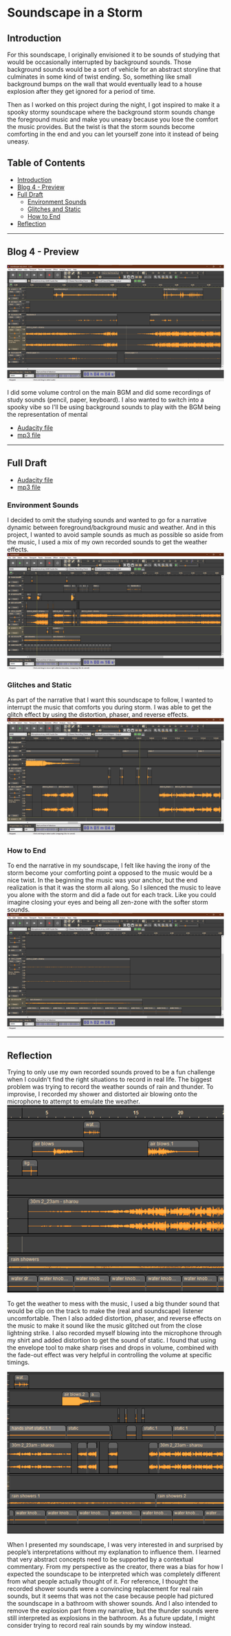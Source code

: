 # Soundscape in a Storm 

## Introduction
For this soundscape, I originally envisioned it to be sounds of studying that would be occasionally interrupted by background sounds. Those background sounds would be a sort of vehicle for an abstract storyline that culminates in some kind of twist ending. So, something like small background bumps on the wall that would eventually lead to a house explosion after they get ignored for a period of time.

Then as I worked on this project during the night, I got inspired to make it a spooky stormy soundscape where the background storm sounds change the foreground music and make you uneasy because you lose the comfort the music provides. But the twist is that the storm sounds become comforting in the end and you can let yourself zone into it instead of being uneasy.


## Table of Contents
- [Introduction](#alone---soundscape-in-a-storm)
- [Blog 4 - Preview](#blog-4---preview)
- [Full Draft](#full-draft--final-for-now)
  - [Environment Sounds](#environment-sounds)
  - [Glitches and Static](#glitches-and-static)
  - [How to End](#how-to-end)
- [Reflection](#reflection)

-----

## Blog 4 - Preview
![](assets/imgs/screenshot.png)

I did some volume control on the main BGM and did some recordings of study sounds (pencil, paper, keyboard). I also wanted to switch into a spooky vibe so I'll be using background sounds to play with the BGM being the representation of mental

- [Audacity file](https://drive.google.com/file/d/1uUW0EOBiyscwP5EqqjvmMK5A8fHQtjD5/view?usp=sharing)
- [mp3 file](https://drive.google.com/file/d/1jwERcTOgYPd_Q0GSfZ93YNGY3Dwd2ykX/view?usp=sharing)

-----

## Full Draft
- [Audacity file](https://drive.google.com/file/d/1YXREZ6X1JnniS268k9_oeG-SeQrncX-6/view?usp=sharing)
- [mp3 file](https://drive.google.com/file/d/1WUF86JR05XemBaDDt4LMnuhUf23ULcAn/view?usp=sharing) 

### Environment Sounds
I decided to omit the studying sounds and wanted to go for a narrative dynamic between foreground/background music and weather. And in this project, I wanted to avoid sample sounds as much as possible so aside from the music, I used a mix of my own recorded sounds to get the weather effects.
![audacity screenshot](/assets/imgs/now-ambience.png)


### Glitches and Static
As part of the narrative that I want this soundscape to follow, I wanted to interrupt the music that comforts you during storm. I was able to get the glitch effect by using the distortion, phaser, and reverse effects.
![audacity screenshot](/assets/imgs/glitch.png)


### How to End
To end the narrative in my soundscape, I felt like having the irony of the storm become your comforting point a opposed to the music would be a nice twist. In the beginning the music was your anchor, but the end realization is that it was the storm all along. So I silenced the music to leave you alone with the storm and did a fade out for each track. Like you could imagine closing your eyes and being all zen-zone with the softer storm sounds. 
![audacity screenshot](/assets/imgs/ending.png)

--------------
## Reflection
Trying to only use my own recorded sounds proved to be a fun challenge when I couldn't find the right situations to record in real life. The biggest problem was trying to record the weather sounds of rain and thunder. To improvise, I recorded my shower and distorted air blowing onto the microphone to attempt to emulate the weather.
![air blow tracks](/assets/imgs/air-thunder.png)

To get the weather to mess with the music, I used a big thunder sound that would be clip on the track to make the (real and soundscape) listener uncomfortable. Then I also added distortion, phaser, and reverse effects on the music to make it sound like the music glitched out from the close lightning strike. I also recorded myself blowing into the microphone through my shirt and added distortion to get the sound of static. I found that using the envelope tool to make sharp rises and drops in volume, combined with the fade-out effect was very helpful in controlling the volume at specific timings.

![music glitching](/assets/imgs/tension.png)

When I presented my soundscape, I was very interested in and surprised by people’s interpretations without my explanation to influence them. I learned that very abstract concepts need to be supported by a contextual commentary. From my perspective as the creator, there was a bias for how I expected the soundscape to be interpreted which was completely different from what people actually thought of it. For reference, I thought the recorded shower sounds were a convincing replacement for real rain sounds, but it seems that was not the case because people had pictured the soundscape in a bathroom with shower sounds. And I also intended to remove the explosion part from my narrative, but the thunder sounds were still interpreted as explosions in the bathroom. As a future update, I might consider trying to record real rain sounds by my window instead.


